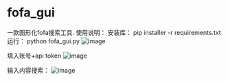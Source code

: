 # fofa_gui
一款图形化fofa搜索工具.
使用说明：
安装库：
pip installer -r requirements.txt
运行：
python fofa_gui.py
![image](https://github.com/Al17er/fofa_gui/assets/160448183/2f547630-8d1c-4c0b-9ce6-1abf60192957)

填入账号+api token
![image](https://github.com/Al17er/fofa_gui/assets/160448183/4ae27f4b-ab40-4bc7-bef9-fe90a68a3385)

输入内容搜索：
![image](https://github.com/Al17er/fofa_gui/assets/160448183/da6ead6f-3353-4e73-b0ef-c65baaea8c76)
